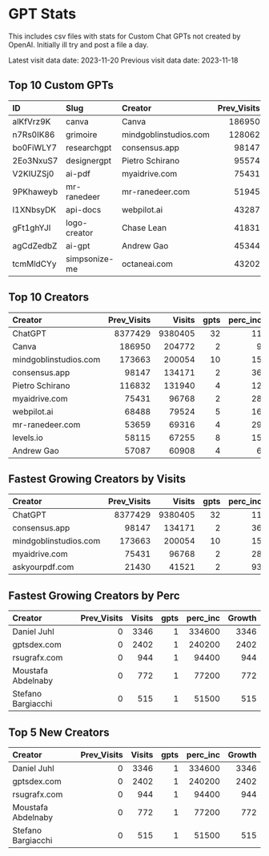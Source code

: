 # GPT Stats
This includes csv files with stats for Custom Chat GPTs not created by OpenAI.
Initially ill try and post a file a day.

Latest visit data date: 2023-11-20
Previous visit data date: 2023-11-18

## Top 10 Custom GPTs

| ID        | Slug          | Creator               |   Prev_Visits |   Visits |   perc_inc |
|:----------|:--------------|:----------------------|--------------:|---------:|-----------:|
| alKfVrz9K | canva         | Canva                 |        186950 |   204772 |          9 |
| n7Rs0IK86 | grimoire      | mindgoblinstudios.com |        128062 |   146866 |         14 |
| bo0FiWLY7 | researchgpt   | consensus.app         |         98147 |   134171 |         36 |
| 2Eo3NxuS7 | designergpt   | Pietro Schirano       |         95574 |   105775 |         10 |
| V2KIUZSj0 | ai-pdf        | myaidrive.com         |         75431 |    96768 |         28 |
| 9PKhaweyb | mr-ranedeer   | mr-ranedeer.com       |         51945 |    66313 |         27 |
| I1XNbsyDK | api-docs      | webpilot.ai           |         43287 |    50185 |         15 |
| gFt1ghYJl | logo-creator  | Chase Lean            |         41831 |    48641 |         16 |
| agCdZedbZ | ai-gpt        | Andrew Gao            |         45344 |    48298 |          6 |
| tcmMldCYy | simpsonize-me | octaneai.com          |         43202 |    47353 |          9 |

## Top 10 Creators

| Creator               |   Prev_Visits |   Visits |   gpts |   perc_inc |
|:----------------------|--------------:|---------:|-------:|-----------:|
| ChatGPT               |       8377429 |  9380405 |     32 |         11 |
| Canva                 |        186950 |   204772 |      2 |          9 |
| mindgoblinstudios.com |        173663 |   200054 |     10 |         15 |
| consensus.app         |         98147 |   134171 |      2 |         36 |
| Pietro Schirano       |        116832 |   131940 |      4 |         12 |
| myaidrive.com         |         75431 |    96768 |      2 |         28 |
| webpilot.ai           |         68488 |    79524 |      5 |         16 |
| mr-ranedeer.com       |         53659 |    69316 |      4 |         29 |
| levels.io             |         58115 |    67255 |      8 |         15 |
| Andrew Gao            |         57087 |    60908 |      4 |          6 |

## Fastest Growing Creators by Visits

| Creator               |   Prev_Visits |   Visits |   gpts |   perc_inc |   Growth |
|:----------------------|--------------:|---------:|-------:|-----------:|---------:|
| ChatGPT               |       8377429 |  9380405 |     32 |         11 |  1002976 |
| consensus.app         |         98147 |   134171 |      2 |         36 |    36024 |
| mindgoblinstudios.com |        173663 |   200054 |     10 |         15 |    26391 |
| myaidrive.com         |         75431 |    96768 |      2 |         28 |    21337 |
| askyourpdf.com        |         21430 |    41521 |      2 |         93 |    20091 |

## Fastest Growing Creators by Perc

| Creator            |   Prev_Visits |   Visits |   gpts |   perc_inc |   Growth |
|:-------------------|--------------:|---------:|-------:|-----------:|---------:|
| Daniel Juhl        |             0 |     3346 |      1 |     334600 |     3346 |
| gptsdex.com        |             0 |     2402 |      1 |     240200 |     2402 |
| rsugrafx.com       |             0 |      944 |      1 |      94400 |      944 |
| Moustafa Abdelnaby |             0 |      772 |      1 |      77200 |      772 |
| Stefano Bargiacchi |             0 |      515 |      1 |      51500 |      515 |

## Top 5 New Creators

| Creator            |   Prev_Visits |   Visits |   gpts |   perc_inc |   Growth |
|:-------------------|--------------:|---------:|-------:|-----------:|---------:|
| Daniel Juhl        |             0 |     3346 |      1 |     334600 |     3346 |
| gptsdex.com        |             0 |     2402 |      1 |     240200 |     2402 |
| rsugrafx.com       |             0 |      944 |      1 |      94400 |      944 |
| Moustafa Abdelnaby |             0 |      772 |      1 |      77200 |      772 |
| Stefano Bargiacchi |             0 |      515 |      1 |      51500 |      515 |
